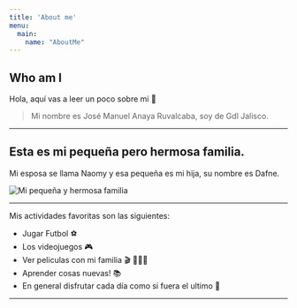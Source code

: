 ```yaml
---
title: 'About me'
menu:
  main:
    name: "AboutMe"
---
```


## Who am I

Hola, aquí vas a leer un poco sobre mi 🤩

> Mi nombre es José Manuel Anaya Ruvalcaba, soy de Gdl Jalisco.

***

Esta es mi pequeña pero hermosa familia.
----------------------------------------

Mi esposa se llama Naomy y esa pequeña es mi hija, su nombre es Dafne.

  ![Mi pequeña y hermosa familia](https://scontent.fgdl12-1.fna.fbcdn.net/v/t1.6435-9/197980563_4299986500053259_2600098302017838291_n.jpg?_nc_cat=111&ccb=1-5&_nc_sid=8bfeb9&_nc_eui2=AeGSTnVZ53W-zhblZ4Ps7oPthYs-h4nlZdeFiz6HieVl13h0Wb_iunUIkGenNd3QMEVqtrNqZSI1ch73a6ITG0SB&_nc_ohc=r4k_KBybaroAX_CdB_V&_nc_ht=scontent.fgdl12-1.fna&oh=00_AT-lT2_p0mGnUd951sI9E5B1fsWdEd1x8G_ZWm6a4EEFnw&oe=6276FF9D)

***

Mis actividades favoritas son las siguientes:

- Jugar Futbol ⚽    
- Los videojuegos 🎮  
- Ver peliculas con mi familia 🎬 👩‍👩‍👧  
- Aprender cosas nuevas! 📚 
- En general disfrutar cada día como si fuera el ultimo 💪

***





